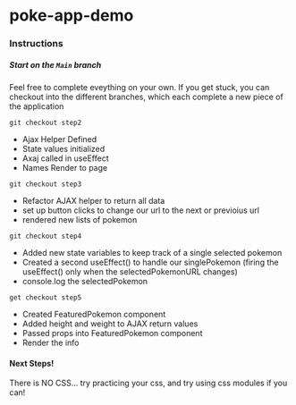 # poke-app-demo

### Instructions 
##### Start on the `Main` branch
Feel free to complete eveything on your own. If you get stuck, you can checkout into the different branches, which each complete a new piece of the application

`git checkout step2`
- Ajax Helper Defined
- State values initialized
- Axaj called in useEffect
- Names Render to page

`git checkout step3`
- Refactor AJAX helper to return all data
- set up button clicks to change our url to the next or previoius url
- rendered new lists of pokemon

`git checkout step4`
- Added new state variables to keep track of a single selected pokemon
- Created a second useEffect() to handle our singlePokemon (firing the useEffect() only when the selectedPokemonURL changes)
- console.log the selectedPokemon

`get checkout step5`
- Created FeaturedPokemon component
- Added height and weight to AJAX return values
- Passed props into FeaturedPokemon component
- Render the info

#### Next Steps! 

There is NO CSS... try practicing your css, and try using css modules if you can!
